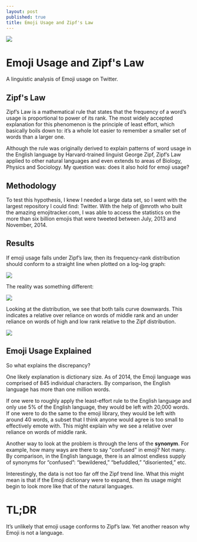 ```yaml
---
layout: post
published: true
title: Emoji Usage and Zipf's Law
---
```

![](https://peterbaldridge.github.io/media/emoji/banner.PNG)

# Emoji Usage and Zipf's Law

A linguistic analysis of Emoji usage on Twitter.

## Zipf's Law

Zipf’s Law is a mathematical rule that states that the frequency of a word’s usage is proportional to power of its rank. The most widely accepted explanation for this phenomenon is the principle of least effort, which basically boils down to: it’s a whole lot easier to remember a smaller set of words than a larger one.

Although the rule was originally derived to explain patterns of word usage in the English language by Harvard-trained linguist George Zipf, Zipf’s Law applied to other natural languages and even extends to areas of Biology, Physics and Sociology. My question was: does it also hold for emoji usage?

## Methodology

To test this hypothesis, I knew I needed a large data set,  so I went with the largest repository I could find: Twitter. With the help of  @mroth who built the amazing emojitracker.com, I was able to access the statistics on the more than six billion emojis that were tweeted between July, 2013 and November, 2014.

## Results

If emoji usage falls under Zipf’s law, then its frequency-rank distribution should conform to a straight line when plotted on a log-log graph:

![](https://peterbaldridge.github.io/media/emoji/chart3.jpg)

The reality was something different:

![](https://peterbaldridge.github.io/media/emoji/chart2.jpg)

Looking at the distribution, we see that both tails curve downwards. This indicates a relative over reliance on words of middle rank and an under reliance on words of high and low rank relative to the Zipf distribution.

![](https://peterbaldridge.github.io/media/emoji/chart1.jpg)

## Emoji Usage Explained

So what explains the discrepancy?

One likely explanation is dictionary size. As of 2014, the Emoji language was comprised of 845 individual characters. By comparison, the English language has more than one million words.

If one were to roughly apply the least-effort rule to the English language and only use 5% of the English language, they would be left with 20,000 words. If one were to do the same to the emoji library, they would be left with around 40 words, a subset that I think anyone would agree is too small to effectively emote with. This might explain why we see a relative over reliance on words of middle rank.

Another way to look at the problem is through the lens of the **synonym**. For example, how many ways are there to say "confused" in emoji? Not many. By comparison, in the English language, there is an almost endless supply of synonyms for “confused”: “bewildered,” “befuddled,” “disoriented,” etc.

Interestingly, the data is not too far off the Zipf trend line. What this might mean is that if the Emoji dictionary were to expand, then its usage might begin to look more like that of the natural languages.

# TL;DR

It’s unlikely that emoji usage conforms to Zipf’s law. Yet another reason why Emoji is not a language.
